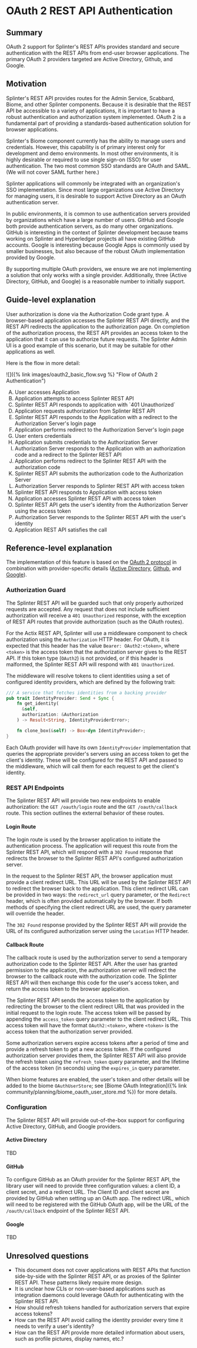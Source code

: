 # OAuth 2 REST API Authentication
<!--
  Copyright 2018-2020 Cargill Incorporated
  Licensed under Creative Commons Attribution 4.0 International License
  https://creativecommons.org/licenses/by/4.0/
-->

## Summary
[summary]: #summary

OAuth 2 support for Splinter's REST APIs provides standard and secure
authentication with the REST APIs from end-user browser applications. The
primary OAuth 2 providers targeted are Active Directory, Github, and Google.

## Motivation
[motivation]: #motivation

Splinter's REST API provides routes for the Admin Service, Scabbard, Biome, and
other Splinter components. Because it is desirable that the REST API be
accessible to a variety of applications, it is important to have a robust
authentication and authorization system implemented. OAuth 2 is a fundamental
part of providing a standards-based authentication solution for browser
applications.

Splinter's Biome component currently has the ability to manage users and
credentials. However, this capability is of primary interest only for
development and demo environments. In most other environments, it is highly
desirable or required to use single sign-on (SSO) for user authentication. The
two most common SSO standards are OAuth and SAML. (We will not cover SAML
further here.)

Splinter applications will commonly be integrated with an organization's SSO
implementation. Since most large organizations use Active Directory for managing
users, it is desirable to support Active Directory as an OAuth authentication
server.

In public environments, it is common to use authentication servers provided by
organizations which have a large number of users. GitHub and Google both provide
authentication servers, as do many other organizations. GitHub is interesting in
the context of Splinter development because teams working on Splinter and
Hyperledger projects all have existing GitHub accounts. Google is interesting
because Google Apps is commonly used by smaller businesses, but also because of
the robust OAuth implementation provided by Google.

By supporting multiple OAuth providers, we ensure we are not implementing a
solution that only works with a single provider. Additionally, three (Active
Directory, GitHub, and Google) is a reasonable number to initially support.

## Guide-level explanation
[guide-level-explanation]: #guide-level-explanation

User authorization is done via the Authorization Code grant type. A
browser-based application accesses the Splinter REST API directly, and the REST
API redirects the application to the authorization page. On completion of the
authorization process, the REST API provides an access token to the application
that it can use to authorize future requests. The Splinter Admin UI is a good
example of this scenario, but it may be suitable for other applications as well.

Here is the flow in more detail:

![]({% link images/oauth2_basic_flow.svg %} "Flow of OAuth 2 Authentication")

<ol type="A">
  <li>User accesses Application</li>
  <li>Application attempts to access Splinter REST API</li>
  <li>Splinter REST API responds to application with `401 Unauthorized`</li>
  <li>Application requests authorization from Splinter REST API</li>
  <li>Splinter REST API responds to the Application with a redirect to the
  Authorization Server's login page</li>
  <li>Application performs redirect to the Authorization Server's login
  page</li>
  <li>User enters credentials</li>
  <li>Application submits credentials to the Authorization Server</li>
  <li>Authorization Server responds to the Application with an authorization
  code and a redirect to the Splinter REST API</li>
  <li>Application performs redirect to the Splinter REST API with the
  authorization code</li>
  <li>Splinter REST API submits the authorization code to the Authorization
  Server</li>
  <li>Authorization Server responds to Splinter REST API with access token</li>
  <li>Splinter REST API responds to Application with access token</li>
  <li>Application accesses Splinter REST API with access token</li>
  <li>Splinter REST API gets the user's identity from the Authorization Server
  using the access token</li>
  <li>Authorization Server responds to the Splinter REST API with the user's
  identity</li>
  <li>Application REST API satisfies the call</li>
</ol>

## Reference-level explanation
[reference-level-explanation]: #reference-level-explanation

The implementation of this feature is based on the
[OAuth 2 protocol](https://oauth.net/2/) in combination with provider-specific
details ([Active Directory](https://docs.microsoft.com/en-us/azure/active-directory/develop/v2-oauth2-auth-code-flow),
[Github](https://docs.github.com/en/free-pro-team@latest/developers/apps/building-oauth-apps),
and [Google](https://developers.google.com/identity/protocols/oauth2)).

### Authorization Guard

The Splinter REST API will be guarded such that only properly authorized
requests are accepted. Any request that does not include sufficient
authorization will receive a `401 Unauthorized` response, with the exception of
REST API routes that provide authorization (such as the OAuth routes).

For the Actix REST API, Splinter will use a middleware component to check
authorization using the `Authorization` HTTP header. For OAuth, it is expected
that this header has the value `Bearer: OAuth2:<token>`, where `<token>` is the
access token that the authorization server gives to the REST API. If this token
type (`OAuth2`) is not provided, or if this header is malformed, the Splinter
REST API will respond with `401 Unauthorized`.

The middleware will resolve tokens to client identities using a set of
configured identity providers, which are defined by the following trait:

```rust
/// A service that fetches identities from a backing provider
pub trait IdentityProvider: Send + Sync {
    fn get_identity(
      &self,
      authorization: &Authorization
    ) -> Result<String, IdentityProviderError>;

    fn clone_box(&self) -> Box<dyn IdentityProvider>;
}
```

Each OAuth provider will have its own `IdentityProvider` implementation that
queries the appropriate provider's servers using an access token to get the
client's identity. These will be configured for the REST API and passed to the
middleware, which will call them for each request to get the client's identity.

### REST API Endpoints

The Splinter REST API will provide two new endpoints to enable authorization:
the `GET /oauth/login` route and the `GET /oauth/callback` route. This section
outlines the external behavior of these routes.

#### Login Route

The login route is used by the browser application to initiate the
authentication process. The application will request this route from the
Splinter REST API, which will respond with a `302 Found` response that redirects
the browser to the Splinter REST API's configured authorization server.

In the request to the Splinter REST API, the browser application must provide a
client redirect URL. This URL will be used by the Splinter REST API to redirect
the browser back to the application. This client redirect URL can be provided in
two ways: the `redirect_url` query parameter, or the `Redirect` header, which is
often provided automatically by the browser. If both methods of specifying the
client redirect URL are used, the query parameter will override the header.

The `302 Found` response provided by the Splinter REST API will provide the URL
of its configured authorization server using the `Location` HTTP header.

#### Callback Route

The callback route is used by the authorization server to send a temporary
authorization code to the Splinter REST API. After the user has granted
permission to the application, the authorization server will redirect the
browser to the callback route with the authorization code. The Splinter REST API
will then exchange this code for the user's access token, and return the access
token to the browser application.

The Splinter REST API sends the access token to the application by redirecting
the browser to the client redirect URL that was provided in the initial request
to the login route. The access token will be passed by appending the
`access_token` query parameter to the client redirect URL. This access token
will have the format `OAuth2:<token>`, where `<token>` is the access token that
the authorization server provided.

Some authorization servers expire access tokens after a period of time and
provide a refresh token to get a new access token. If the configured
authorization server provides them, the Splinter REST API will also provide the
refresh token using the `refresh_token` query parameter, and the lifetime of the
access token (in seconds) using the `expires_in` query parameter.

When biome features are enabled, the user's token and other details will be
added to the biome `OAuthUserStore`; see [Biome OAuth Integration]({% link
community/planning/biome_oauth_user_store.md %}) for more details.

### Configuration

The Splinter REST API will provide out-of-the-box support for configuring Active
Directory, GitHub, and Google providers.

#### Active Directory

TBD

#### GitHub

To configure GitHub as an OAuth provider for the Splinter REST API, the library
user will need to provide three configuration values: a client ID, a client
secret, and a redirect URL. The Client ID and client secret are provided by
GitHub when setting up an OAuth app. The redirect URL, which will need to be
registered with the GitHub OAuth app, will be the URL of the `/oauth/callback`
endpoint of the Splinter REST API.

#### Google

TBD

## Unresolved questions
[unresolved]: #unresolved

* This document does not cover applications with REST APIs that function
  side-by-side with the Splinter REST API, or as proxies of the Splinter REST
  API. These patterns likely require more design.
* It is unclear how CLIs or non-user-based applications such as integration
  daemons could leverage OAuth for authenticating with the Splinter REST API.
* How should refresh tokens handled for authorization servers that expire access
  tokens?
* How can the REST API avoid calling the identity provider every time it needs
  to verify a user's identity?
* How can the REST API provide more detailed information about users, such as
  profile pictures, display names, etc.?
